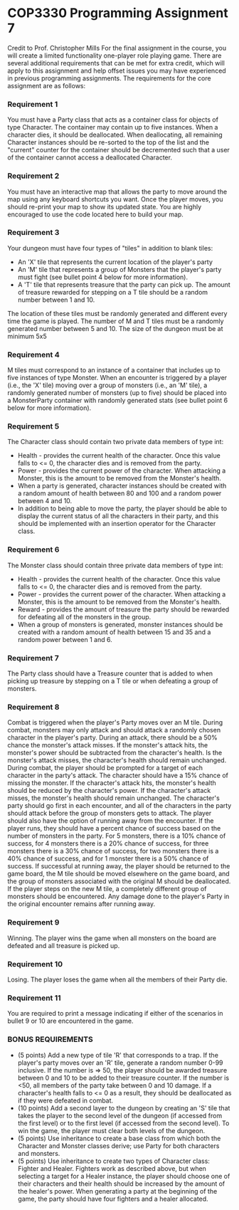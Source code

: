 # COP3330 Programming Assignment 7
Credit to Prof. Christopher Mills
For the final assignment in the course, you will create a limited functionality one-player role playing game. There are several additional requirements that can be met for extra credit, which will apply to this assignment and help offset issues you may have experienced in previous programming assignments. The requirements for the core assignment are as follows:

### Requirement 1
You must have a Party class that acts as a container class for objects of type Character. The container may contain up to five instances. When a character dies, it should be deallocated. When deallocating, all remaining Character instances should be re-sorted to the top of the list and the "current" counter for the container should be decremented such that a user of the container cannot access a deallocated Character.

### Requirement 2
You must have an interactive map that allows the party to move around the map using any keyboard shortcuts you want. Once the player moves, you should re-print your map to show its updated state. You are highly encouraged to use the code located here to build your map.

### Requirement 3
Your dungeon must have four types of "tiles" in addition to blank tiles:
- An 'X' tile that represents the current location of the player's party
- An 'M' tile that represents a group of Monsters that the player's party must fight (see bullet point 4 below for more information).
- A 'T' tile that represents treasure that the party can pick up. The amount of treasure rewarded for stepping on a T tile should be a random number between 1 and 10.

The location of these tiles must be randomly generated and different every time the game is played. The number of M and T tiles must be a randomly generated number between 5 and 10. The size of the dungeon must be at minimum 5x5

### Requirement 4
M tiles must correspond to an instance of a container that includes up to five instances of type Monster. When an encounter is triggered by a player (i.e., the 'X' tile) moving over a group of monsters (i.e., an 'M' tile), a randomly generated number of monsters (up to five) should be placed into a MonsterParty container with randomly generated stats (see bullet point 6 below for more information).

### Requirement 5
The Character class should contain two private data members of type int:

- Health - provides the current health of the character. Once this value falls to <= 0, the character dies and is removed from the party.
- Power - provides the current power of the character. When attacking a Monster, this is the amount to be removed from the Monster's health.
- When a party is generated, character instances should be created with a random amount of health between 80 and 100 and a random power between 4 and 10.
- In addition to being able to move the party, the player should be able to display the current status of all the characters in their party, and this should be implemented with an insertion operator for the Character class.

### Requirement 6
The Monster class should contain three private data members of type int:
- Health - provides the current health of the character. Once this value falls to <= 0, the character dies and is removed from the party.
- Power - provides the current power of the character. When attacking a Monster, this is the amount to be removed from the Monster's health.
- Reward - provides the amount of treasure the party should be rewarded for defeating all of the monsters in the group.
- When a group of monsters is generated, monster instances should be created with a random amount of health between 15 and 35 and a random power between 1 and 6.

### Requirement 7
The Party class should have a Treasure counter that is added to when picking up treasure by stepping on a T tile or when defeating a group of monsters.

### Requirement 8
Combat is triggered when the player's Party moves over an M tile. During combat, monsters may only attack and should attack a randomly chosen character in the player's party. During an attack, there should be a 50% chance the monster's attack misses. If the monster's attack hits, the monster's power should be subtracted from the character's health. Is the monster's attack misses, the character's health should remain unchanged. During combat, the player should be prompted for a target of each character in the party's attack. The character should have a 15% chance of missing the monster. If the character's attack hits, the monster's health should be reduced by the character's power. If the character's attack misses, the monster's health should remain unchanged. The character's party should go first in each encounter, and all of the characters in the party should attack before the group of monsters gets to attack. The player should also have the option of running away from the encounter. If the player runs, they should have a percent chance of success based on the number of monsters in the party. For 5 monsters, there is a 10% chance of success, for 4 monsters there is a 20% chance of success, for three monsters there is a 30% chance of success, for two monsters there is a 40% chance of success, and for 1 monster there is a 50% chance of success. If successful at running away, the player should be returned to the game board, the M tile should be moved elsewhere on the game board, and the group of monsters associated with the original M should be deallocated. If the player steps on the new M tile, a completely different group of monsters should be encountered. Any damage done to the player's Party in the original encounter remains after running away.

### Requirement 9
Winning. The player wins the game when all monsters on the board are defeated and all treasure is picked up.

### Requirement 10
Losing. The player loses the game when all the members of their Party die.

### Requirement 11
You are required to print a message indicating if either of the scenarios in bullet 9 or 10 are encountered in the game.

### BONUS REQUIREMENTS

- (5 points) Add a new type of tile 'R' that corresponds to a trap. If the player's party moves over an 'R' tile, generate a random number 0-99 inclusive. If the number is => 50, the player should be awarded treasure between 0 and 10 to be added to their treasure counter. If the number is <50, all members of the party take between 0 and 10 damage. If a character's health falls to <= 0 as a result, they should be deallocated as if they were defeated in combat.
- (10 points) Add a second layer to the dungeon by creating an 'S' tile that takes the player to the second level of the dungeon (if accessed from the first level) or to the first level (if accessed from the second level). To win the game, the player must clear both levels of the dungeon.
- (5 points) Use inheritance to create a base class from which both the Character and Monster classes derive; use Party for both characters and monsters.
- (5 points) Use inheritance to create two types of Character class: Fighter and Healer. Fighters work as described above, but when selecting a target for a Healer instance, the player should choose one of their characters and their health should be increased by the amount of the healer's power. When generating a party at the beginning of the game, the party should have four fighters and a healer allocated.
